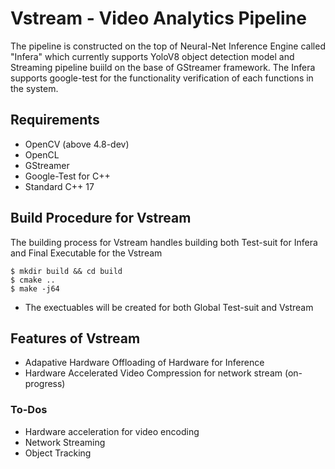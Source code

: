 <h1> Vstream - Video Analytics Pipeline </h1>

The pipeline is constructed on the top of Neural-Net Inference Engine called "Infera" which currently supports YoloV8 object detection model and Streaming pipeline buiild on the base of GStreamer framework. The Infera supports google-test for the functionality verification of each functions in the system. 

<h2> Requirements </h2>

- OpenCV (above 4.8-dev)
- OpenCL 
- GStreamer 
- Google-Test for C++
- Standard C++ 17

<h2> Build Procedure for Vstream </h2>
The building process for Vstream handles building both Test-suit for Infera and Final Executable for the Vstream

```
$ mkdir build && cd build
$ cmake ..
$ make -j64
```
 - The exectuables will be created for both Global Test-suit and Vstream

<h2> Features of Vstream </h2>

- Adapative Hardware Offloading of Hardware for Inference 
- Hardware Accelerated Video Compression for network stream (on-progress)

<h3> To-Dos</h3>

- Hardware acceleration for video encoding
- Network Streaming 
- Object Tracking


